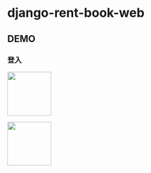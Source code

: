 # django-rent-book-web

## DEMO

### 登入

<img src="https://i.imgur.com/jjnLN1y.png" width="100" height="100"></img>

<img src="https://i.imgur.com/KXV7gkY.png" width="100" height="100"></img>


